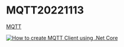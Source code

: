 # MQTT20221113

[MQTT](https://mqtt.org/)

[![How to create MQTT Client using .Net Core](https://i.ytimg.com/vi/lcsnsj1yBs0/hqdefault.jpg?sqp=-oaymwEcCNACELwBSFXyq4qpAw4IARUAAIhCGAFwAcABBg==&rs=AOn4CLALJgCXydKAgVHsyUvTxmSuhM4IzQ)](https://www.youtube.com/watch?v=lcsnsj1yBs0)
